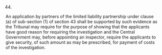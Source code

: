 
44.
An application by partners of the limited liability partnership under clause (a) of sub-section (1) of section 43 shall be supported by such evidence as the Tribunal may require for the purpose of showing that the applicants have good reason for requiring the investigation and the Central Government may, before appointing an inspector, require the applicants to give security, of such amount as may be prescribed, for payment of costs of the investigation.
